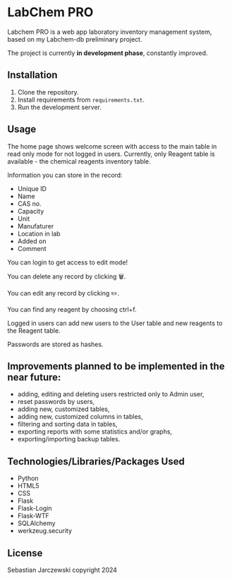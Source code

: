 # LabChem PRO

Labchem PRO is a web app laboratory inventory management system, based on my Labchem-db preliminary project. 

The project is currently **in development phase**, constantly improved.

## Installation

1. Clone the repository.
2. Install requirements from `requirements.txt`.
3. Run the development server.

## Usage

The home page shows welcome screen with access to the main table in read only mode for not logged in users.
Currently, only Reagent table is available - the chemical reagents inventory table.

Information you can store in the record:
- Unique ID
- Name
- CAS no.
- Capacity
- Unit
- Manufaturer
- Location in lab
- Added on
- Comment

You can login to get access to edit mode!

  You can delete any record by clicking 🗑️.

  You can edit any record by clicking ✏️.

  You can find any reagent by choosing ctrl+f.

Logged in users can add new users to the User table and new reagents to the Reagent table.

Passwords are stored as hashes.

## Improvements planned to be implemented in the near future:

- adding, editing and deleting users restricted only to Admin user,
- reset passwords by users,
- adding new, customized tables,
- adding new, customized columns in tables,
- filtering and sorting data in tables,
- exporting reports with some statistics and/or graphs,
- exporting/importing backup tables.

## Technologies/Libraries/Packages Used

- Python
- HTML5
- CSS
- Flask
- Flask-Login
- Flask-WTF
- SQLAlchemy
- werkzeug.security

## License
Sebastian Jarczewski copyright 2024

